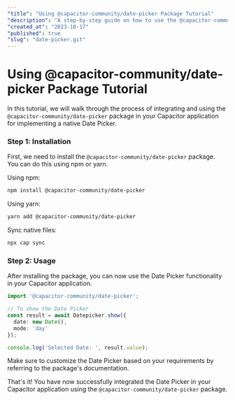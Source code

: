 ```yaml
---
"title": "Using @capacitor-community/date-picker Package Tutorial"
"description": "A step-by-step guide on how to use the @capacitor-community/date-picker package for Capacitor apps."
"created_at": "2023-10-17"
"published": true
"slug": "date-picker.git"
---
```


# Using @capacitor-community/date-picker Package Tutorial

In this tutorial, we will walk through the process of integrating and using the `@capacitor-community/date-picker` package in your Capacitor application for implementing a native Date Picker. 

### Step 1: Installation

First, we need to install the `@capacitor-community/date-picker` package. You can do this using npm or yarn.

Using npm:
```bash
npm install @capacitor-community/date-picker
```

Using yarn:
```bash
yarn add @capacitor-community/date-picker
```

Sync native files:
```bash
npx cap sync
```

### Step 2: Usage

After installing the package, you can now use the Date Picker functionality in your Capacitor application.

```typescript
import '@capacitor-community/date-picker';

// To show the Date Picker
const result = await Datepicker.show({
  date: new Date(),
  mode: 'day'
});

console.log('Selected Date: ', result.value);
```

Make sure to customize the Date Picker based on your requirements by referring to the package's documentation.

That's it! You have now successfully integrated the Date Picker in your Capacitor application using the `@capacitor-community/date-picker` package.